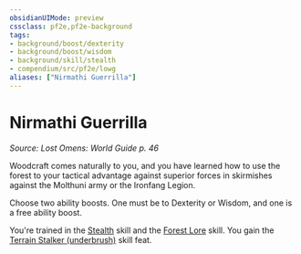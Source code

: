 ```yaml
---
obsidianUIMode: preview
cssclass: pf2e,pf2e-background
tags:
- background/boost/dexterity
- background/boost/wisdom
- background/skill/stealth
- compendium/src/pf2e/lowg
aliases: ["Nirmathi Guerrilla"]
---
```

# Nirmathi Guerrilla
*Source: Lost Omens: World Guide p. 46*  

Woodcraft comes naturally to you, and you have learned how to use the forest to your tactical advantage against superior forces in skirmishes against the Molthuni army or the Ironfang Legion.

Choose two ability boosts. One must be to Dexterity or Wisdom, and one is a free ability boost.

You're trained in the [Stealth](skills.md#Stealth) skill and the [Forest Lore](skills.md#Lore) skill. You gain the [Terrain Stalker (underbrush)](terrain-stalker.md) skill feat.